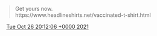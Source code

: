 > Get yours now\.  
> https://www\.headlineshirts\.net/vaccinated\-t\-shirt\.html

<img src="../../media/tweet.ico" width="12" /> [Tue Oct 26 20:12:06 +0000 2021](https://twitter.com/DromerDenker/status/1453092091387596805)